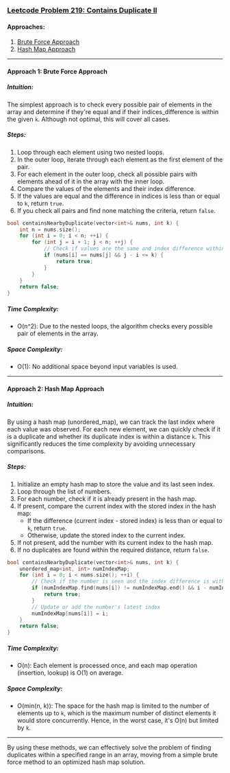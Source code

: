 ### [Leetcode Problem 219: Contains Duplicate II](https://leetcode.com/problems/contains-duplicate-ii/)

#### Approaches:
1. [Brute Force Approach](#approach-1-brute-force-approach)
2. [Hash Map Approach](#approach-2-hash-map-approach)

---

#### Approach 1: Brute Force Approach

##### Intuition:
The simplest approach is to check every possible pair of elements in the array and determine if they're equal and if their indices_difference is within the given `k`. Although not optimal, this will cover all cases.

##### Steps:
1. Loop through each element using two nested loops.
2. In the outer loop, iterate through each element as the first element of the pair.
3. For each element in the outer loop, check all possible pairs with elements ahead of it in the array with the inner loop.
4. Compare the values of the elements and their index difference.
5. If the values are equal and the difference in indices is less than or equal to `k`, return `true`.
6. If you check all pairs and find none matching the criteria, return `false`.

```cpp
bool containsNearbyDuplicate(vector<int>& nums, int k) {
    int n = nums.size();
    for (int i = 0; i < n; ++i) {
        for (int j = i + 1; j < n; ++j) {
            // Check if values are the same and index difference within k
            if (nums[i] == nums[j] && j - i <= k) {
                return true;
            }
        }
    }
    return false;
}
```

##### Time Complexity:
- O(n^2): Due to the nested loops, the algorithm checks every possible pair of elements in the array.

##### Space Complexity:
- O(1): No additional space beyond input variables is used.

---

#### Approach 2: Hash Map Approach

##### Intuition:
By using a hash map (unordered_map), we can track the last index where each value was observed. For each new element, we can quickly check if it is a duplicate and whether its duplicate index is within a distance `k`. This significantly reduces the time complexity by avoiding unnecessary comparisons.

##### Steps:
1. Initialize an empty hash map to store the value and its last seen index.
2. Loop through the list of numbers.
3. For each number, check if it is already present in the hash map.
4. If present, compare the current index with the stored index in the hash map:
   - If the difference (current index - stored index) is less than or equal to `k`, return `true`.
   - Otherwise, update the stored index to the current index.
5. If not present, add the number with its current index to the hash map.
6. If no duplicates are found within the required distance, return `false`.

```cpp
bool containsNearbyDuplicate(vector<int>& nums, int k) {
    unordered_map<int, int> numIndexMap;
    for (int i = 0; i < nums.size(); ++i) {
        // Check if the number is seen and the index difference is within k
        if (numIndexMap.find(nums[i]) != numIndexMap.end() && i - numIndexMap[nums[i]] <= k) {
            return true;
        }
        // Update or add the number's latest index
        numIndexMap[nums[i]] = i;
    }
    return false;
}
```

##### Time Complexity:
- O(n): Each element is processed once, and each map operation (insertion, lookup) is O(1) on average.

##### Space Complexity:
- O(min(n, k)): The space for the hash map is limited to the number of elements up to `k`, which is the maximum number of distinct elements it would store concurrently. Hence, in the worst case, it's O(n) but limited by `k`.

---

By using these methods, we can effectively solve the problem of finding duplicates within a specified range in an array, moving from a simple brute force method to an optimized hash map solution.

